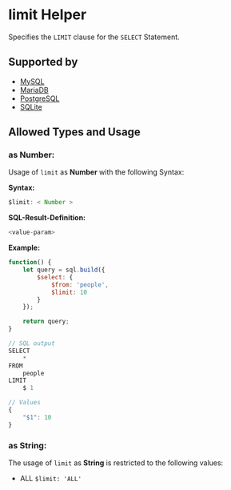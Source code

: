 # limit Helper
Specifies the `LIMIT` clause for the `SELECT` Statement.

## Supported by
- [MySQL](https://dev.mysql.com/doc/refman/5.5/en/select.html#idm140536593160960)
- [MariaDB](https://mariadb.com/kb/en/library/limit/)
- [PostgreSQL](https://www.postgresql.org/docs/9.5/static/sql-select.html#SQL-LIMIT)
- [SQLite](https://sqlite.org/lang_select.html#limitoffset)

## Allowed Types and Usage

### as Number:

Usage of `limit` as **Number** with the following Syntax:

**Syntax:**

```javascript
$limit: < Number >
```

**SQL-Result-Definition:**
```javascript
<value-param>
```

**Example:**
```javascript
function() {
    let query = sql.build({
        $select: {
            $from: 'people',
            $limit: 10
        }
    });

    return query;
}

// SQL output
SELECT
    *
FROM
    people
LIMIT
    $ 1

// Values
{
    "$1": 10
}
```
### as String:

The usage of `limit` as **String** is restricted to the following values:
- ALL  `$limit: 'ALL'`
